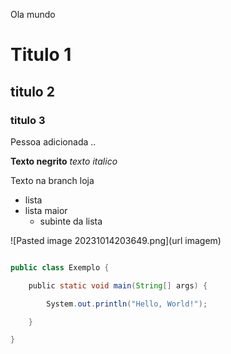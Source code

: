 Ola mundo
# Titulo 1
## titulo 2
### titulo 3

Pessoa adicionada ..

**Texto negrito**
*texto italico*

Texto na branch loja

- lista
- lista maior
	- subinte da lista

![Pasted image 20231014203649.png](url imagem)

```java

public class Exemplo {

    public static void main(String[] args) {

        System.out.println("Hello, World!");

    }

}
